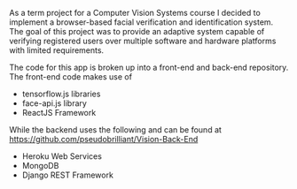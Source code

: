 As a term project for a Computer Vision Systems course I decided to implement a browser-based facial verification and identification system. The goal of this project was to provide an adaptive system capable of verifying registered users over multiple software and hardware platforms with limited requirements.

The code for this app is broken up into a front-end and back-end repository. The front-end code makes use of 
* tensorflow.js libraries
* face-api.js library
* ReactJS Framework
    
While the backend uses the following and can be found at https://github.com/pseudobrilliant/Vision-Back-End
* Heroku Web Services
* MongoDB
* Django REST Framework
